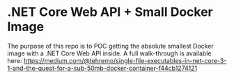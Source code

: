 # .NET Core Web API + Small Docker Image
The purpose of this repo is to POC getting the absolute smallest Docker image with a .NET Core Web API inside. A full walk-through is available here: https://medium.com/@tehremo/single-file-executables-in-net-core-3-1-and-the-quest-for-a-sub-50mb-docker-container-f44cb1274121
